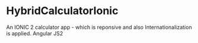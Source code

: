 # HybridCalculatorIonic


An IONIC 2 calculator app - which is reponsive and also Internationalization is applied. Angular JS2 
